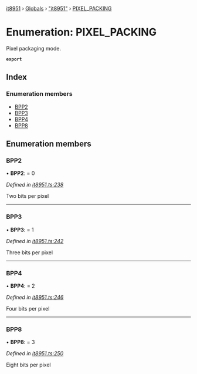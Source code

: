 [it8951](../README.md) › [Globals](../globals.md) › ["it8951"](../modules/_it8951_.md) › [PIXEL_PACKING](_it8951_.pixel_packing.md)

# Enumeration: PIXEL_PACKING

Pixel packaging mode.

**`export`** 

## Index

### Enumeration members

* [BPP2](_it8951_.pixel_packing.md#bpp2)
* [BPP3](_it8951_.pixel_packing.md#bpp3)
* [BPP4](_it8951_.pixel_packing.md#bpp4)
* [BPP8](_it8951_.pixel_packing.md#bpp8)

## Enumeration members

###  BPP2

• **BPP2**: = 0

*Defined in [it8951.ts:238](https://github.com/gnzzz/IT8951/blob/5e7d55e/lib/it8951.ts#L238)*

Two bits per pixel

___

###  BPP3

• **BPP3**: = 1

*Defined in [it8951.ts:242](https://github.com/gnzzz/IT8951/blob/5e7d55e/lib/it8951.ts#L242)*

Three bits per pixel

___

###  BPP4

• **BPP4**: = 2

*Defined in [it8951.ts:246](https://github.com/gnzzz/IT8951/blob/5e7d55e/lib/it8951.ts#L246)*

Four bits per pixel

___

###  BPP8

• **BPP8**: = 3

*Defined in [it8951.ts:250](https://github.com/gnzzz/IT8951/blob/5e7d55e/lib/it8951.ts#L250)*

Eight bits per pixel
